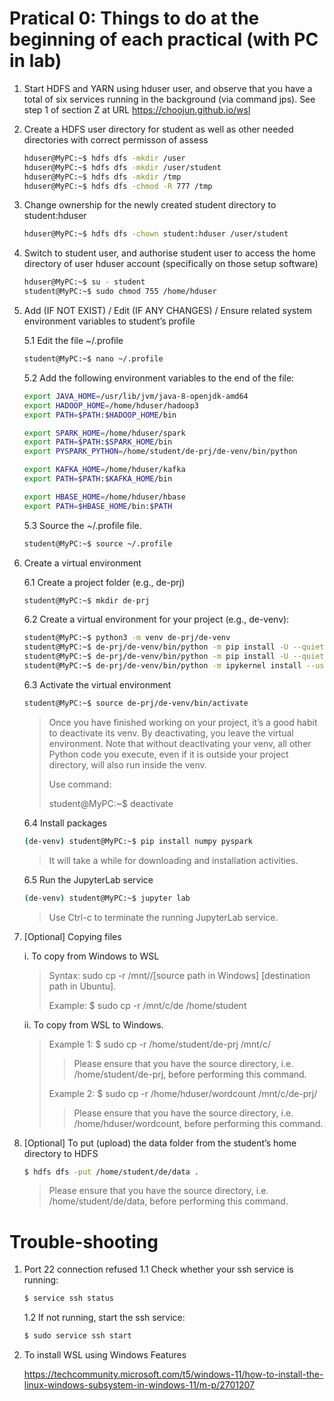 # Pratical 0: Things to do at the beginning of each practical (with PC in lab)

1. Start HDFS and YARN using hduser user, and observe that you have a total of six services running in the background (via command jps). See step 1 of section Z at URL https://choojun.github.io/wsl

2. Create a HDFS user directory for student as well as other needed directories with correct permisson of assess
     ~~~bash
     hduser@MyPC:~$ hdfs dfs -mkdir /user
     hduser@MyPC:~$ hdfs dfs -mkdir /user/student
     hduser@MyPC:~$ hdfs dfs -mkdir /tmp
     hduser@MyPC:~$ hdfs dfs -chmod -R 777 /tmp
     ~~~

3. Change ownership for the newly created student directory to student:hduser
     ~~~bash
     hduser@MyPC:~$ hdfs dfs -chown student:hduser /user/student
     ~~~

4. Switch to student user, and authorise student user to access the home directory of user hduser account (specifically on those setup software)
     ~~~bash
     hduser@MyPC:~$ su - student
     student@MyPC:~$ sudo chmod 755 /home/hduser
     ~~~

5. Add (IF NOT EXIST) / Edit (IF ANY CHANGES) / Ensure related system environment variables to student’s profile
 
   5.1 Edit the file ~/.profile
     ~~~bash
     student@MyPC:~$ nano ~/.profile
     ~~~
     
   5.2 Add the following environment variables to the end of the file:
     ~~~bash
     export JAVA_HOME=/usr/lib/jvm/java-8-openjdk-amd64
     export HADOOP_HOME=/home/hduser/hadoop3
     export PATH=$PATH:$HADOOP_HOME/bin
     
     export SPARK_HOME=/home/hduser/spark
     export PATH=$PATH:$SPARK_HOME/bin
     export PYSPARK_PYTHON=/home/student/de-prj/de-venv/bin/python

     export KAFKA_HOME=/home/hduser/kafka
     export PATH=$PATH:$KAFKA_HOME/bin

     export HBASE_HOME=/home/hduser/hbase 
     export PATH=$HBASE_HOME/bin:$PATH
     ~~~
     
   5.3 Source the ~/.profile file.
     ~~~bash
     student@MyPC:~$ source ~/.profile
     ~~~

6. Create a virtual environment

   6.1 Create a project folder (e.g., de-prj)
     ~~~bash
     student@MyPC:~$ mkdir de-prj
     ~~~
     
   6.2 Create a virtual environment for your project (e.g., de-venv):
     ~~~bash
     student@MyPC:~$ python3 -m venv de-prj/de-venv
     student@MyPC:~$ de-prj/de-venv/bin/python -m pip install -U --quiet pip wheel setuptools 
     student@MyPC:~$ de-prj/de-venv/bin/python -m pip install -U --quiet ipykernel
     student@MyPC:~$ de-prj/de-venv/bin/python -m ipykernel install --user --name "de-venv" --display-name  "de-venv"
     ~~~
     
   6.3 Activate the virtual environment
     ~~~bash
     student@MyPC:~$ source de-prj/de-venv/bin/activate
     ~~~
     > Once you have finished working on your project, it’s a good habit to deactivate its venv. By deactivating, you leave the virtual environment. Note that without deactivating your venv, all other Python code you execute, even if it is outside your project directory, will also run inside the venv.
     >
     > Use command:
     > 
     > student@MyPC:~$ deactivate
     
   6.4 Install packages
     ~~~bash
     (de-venv) student@MyPC:~$ pip install numpy pyspark
     ~~~
     > It will take a while for downloading and installation activities.
     
   6.5 Run the JupyterLab service
     ~~~bash
     (de-venv) student@MyPC:~$ jupyter lab
     ~~~
     > Use Ctrl-c to terminate the running JupyterLab service.

7. [Optional] Copying files

   i. To copy from Windows to WSL
   > Syntax: sudo cp -r /mnt/<source drive>/[source path in Windows] [destination path in Ubuntu].
   > 
   > Example: $ sudo cp -r /mnt/c/de /home/student

   ii. To copy from WSL to Windows.
   > 
   > Example 1:
   > $ sudo cp -r /home/student/de-prj /mnt/c/
   > > Please ensure that you have the source directory, i.e. /home/student/de-prj, before performing this command.
   > 
   > Example 2:
   > $ sudo cp -r /home/hduser/wordcount /mnt/c/de-prj/
   > > Please ensure that you have the source directory, i.e. /home/hduser/wordcount, before performing this command.


9. [Optional] To put (upload) the data folder from the student’s home directory to HDFS
   ~~~bash
   $ hdfs dfs -put /home/student/de/data .
   ~~~
   > Please ensure that you have the source directory, i.e. /home/student/de/data, before performing this command.


# Trouble-shooting

1. Port 22 connection refused
   1.1 Check whether your ssh service is running:
    ~~~bash
    $ service ssh status
    ~~~

   1.2 If not running, start the ssh service:
     ~~~bash
     $ sudo service ssh start
     ~~~

2. To install WSL using Windows Features

   https://techcommunity.microsoft.com/t5/windows-11/how-to-install-the-linux-windows-subsystem-in-windows-11/m-p/2701207
